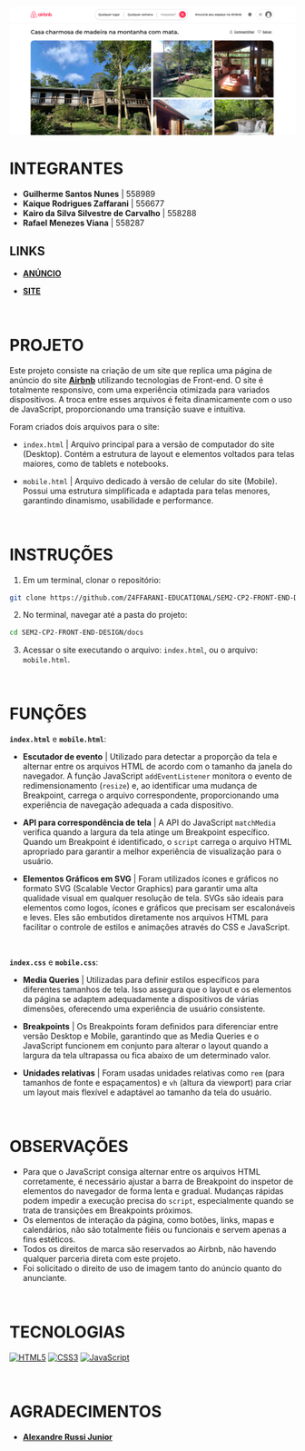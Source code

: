![banner](./docs/assets/banner.png)

# INTEGRANTES
- **Guilherme Santos Nunes** | 558989
- **Kaique Rodrigues Zaffarani** | 556677
- **Kairo da Silva Silvestre de Carvalho** | 558288
- **Rafael Menezes Viana** | 558287

## LINKS
- **[ANÚNCIO](https://www.airbnb.com.br/rooms/43811303?source_impression_id=p3_1725563193_P3JqSKx1Z7hlryIk&check_in=2024-10-01&guests=1&adults=1&check_out=2024-10-06)**

- **[SITE](https://z4ffarani-educational.github.io/SEM2-CP2-FRONT-END-DESIGN/)**

<br>

# PROJETO
Este projeto consiste na criação de um site que replica uma página de anúncio do site **[Airbnb](https://www.airbnb.com.br)** utilizando tecnologias de Front-end. O site é totalmente responsivo, com uma experiência otimizada para variados dispositivos. A troca entre esses arquivos é feita dinamicamente com o uso de JavaScript, proporcionando uma transição suave e intuitiva.

Foram criados dois arquivos para o site:

- `index.html` | Arquivo principal para a versão de computador do site (Desktop). Contém a estrutura de layout e elementos voltados para telas maiores, como de tablets e notebooks.

- `mobile.html` | Arquivo dedicado à versão de celular do site (Mobile). Possui uma estrutura simplificada e adaptada para telas menores, garantindo dinamismo, usabilidade e performance.
  
<br>

# INSTRUÇÕES
1. Em um terminal, clonar o repositório:
```bash
git clone https://github.com/Z4FFARANI-EDUCATIONAL/SEM2-CP2-FRONT-END-DESIGN.git
```

2. No terminal, navegar até a pasta do projeto:
```bash
cd SEM2-CP2-FRONT-END-DESIGN/docs
```

3. Acessar o site executando o arquivo: `index.html`, ou o arquivo: `mobile.html`.

<br>

# FUNÇÕES

**`index.html`** e **`mobile.html`**:
- **Escutador de evento** | Utilizado para detectar a proporção da tela e alternar entre os arquivos HTML de acordo com o tamanho da janela do navegador. A função JavaScript `addEventListener` monitora o evento de redimensionamento (`resize`) e, ao identificar uma mudança de Breakpoint, carrega o arquivo correspondente, proporcionando uma experiência de navegação adequada a cada dispositivo.

- **API para correspondência de tela** | A API do JavaScript `matchMedia` verifica quando a largura da tela atinge um Breakpoint específico. Quando um Breakpoint é identificado, o `script` carrega o arquivo HTML apropriado para garantir a melhor experiência de visualização para o usuário.

- **Elementos Gráficos em SVG** | Foram utilizados ícones e gráficos no formato SVG (Scalable Vector Graphics) para garantir uma alta qualidade visual em qualquer resolução de tela. SVGs são ideais para elementos como logos, ícones e gráficos que precisam ser escalonáveis e leves. Eles são embutidos diretamente nos arquivos HTML para facilitar o controle de estilos e animações através do CSS e JavaScript.

<br>

**`index.css`** e **`mobile.css`**:
- **Media Queries** | Utilizadas para definir estilos específicos para diferentes tamanhos de tela. Isso assegura que o layout e os elementos da página se adaptem adequadamente a dispositivos de várias dimensões, oferecendo uma experiência de usuário consistente.

- **Breakpoints** | Os Breakpoints foram definidos para diferenciar entre versão Desktop e Mobile, garantindo que as Media Queries e o JavaScript funcionem em conjunto para alterar o layout quando a largura da tela ultrapassa ou fica abaixo de um determinado valor.

- **Unidades relativas** | Foram usadas unidades relativas como `rem` (para tamanhos de fonte e espaçamentos) e `vh` (altura da viewport) para criar um layout mais flexível e adaptável ao tamanho da tela do usuário.

<br>

# OBSERVAÇÕES
- Para que o JavaScript consiga alternar entre os arquivos HTML corretamente, é necessário ajustar a barra de Breakpoint do inspetor de elementos do navegador de forma lenta e gradual. Mudanças rápidas podem impedir a execução precisa do `script`, especialmente quando se trata de transições em Breakpoints próximos.
- Os elementos de interação da página, como botões, links, mapas e calendários, não são totalmente fiéis ou funcionais e servem apenas a fins estéticos.
- Todos os direitos de marca são reservados ao Airbnb, não havendo qualquer parceria direta com este projeto.
- Foi solicitado o direito de uso de imagem tanto do anúncio quanto do anunciante.

<br>

# TECNOLOGIAS
[![HTML5](https://img.shields.io/badge/html5-%23E34F26.svg?style=for-the-badge&logo=html5&logoColor=white)](https://developer.mozilla.org/pt-BR/docs/Web/HTML)
[![CSS3](https://img.shields.io/badge/css3-%231572B6.svg?style=for-the-badge&logo=css3&logoColor=white)](https://developer.mozilla.org/pt-BR/docs/Web/CSS)
[![JavaScript](https://img.shields.io/badge/javascript-%23323330.svg?style=for-the-badge&logo=javascript&logoColor=%23F7DF1E)](https://developer.mozilla.org/pt-BR/docs/Web/JavaScript)

<br>

# AGRADECIMENTOS
- **[Alexandre Russi Junior](https://github.com/alexandrerussi)**
